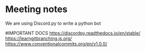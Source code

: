 # Meeting notes
We are using Discord.py to write a python bot

#IMPORTANT DOCS
https://discordpy.readthedocs.io/en/stable/
https://learngitbranching.js.org/
https://www.conventionalcommits.org/en/v1.0.0/
